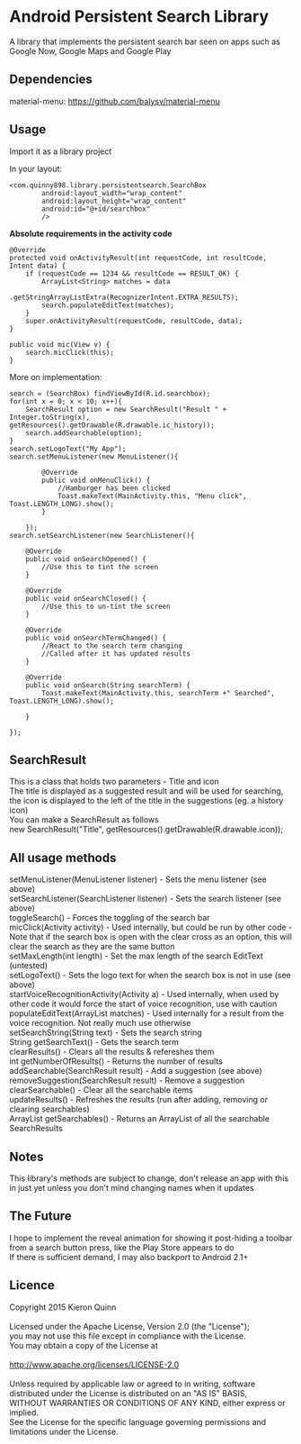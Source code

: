 # Android Persistent Search Library

A library that implements the persistent search bar seen on apps such as Google Now, Google Maps and Google Play

## Dependencies
material-menu: https://github.com/balysv/material-menu

## Usage

Import it as a library project

In your layout:
```
<com.quinny898.library.persistentsearch.SearchBox
        android:layout_width="wrap_content"
		android:layout_height="wrap_content"
        android:id="@+id/searchbox"
        />
```

**Absolute requirements in the activity code**
```
@Override
protected void onActivityResult(int requestCode, int resultCode, Intent data) {
	if (requestCode == 1234 && resultCode == RESULT_OK) {
		ArrayList<String> matches = data
				.getStringArrayListExtra(RecognizerIntent.EXTRA_RESULTS);
		search.populateEditText(matches);
	}
	super.onActivityResult(requestCode, resultCode, data);
}

public void mic(View v) {
	search.micClick(this);
}
```

More on implementation:
```
search = (SearchBox) findViewById(R.id.searchbox);
for(int x = 0; x < 10; x++){
	SearchResult option = new SearchResult("Result " + Integer.toString(x), getResources().getDrawable(R.drawable.ic_history));
	search.addSearchable(option);
}		
search.setLogoText("My App");
search.setMenuListener(new MenuListener(){

		@Override
		public void onMenuClick() {
			//Hamburger has been clicked
			Toast.makeText(MainActivity.this, "Menu click", Toast.LENGTH_LONG).show();				
		}
			
	});
search.setSearchListener(new SearchListener(){

	@Override
	public void onSearchOpened() {
		//Use this to tint the screen
	}

	@Override
	public void onSearchClosed() {
		//Use this to un-tint the screen
	}

	@Override
	public void onSearchTermChanged() {
		//React to the search term changing
		//Called after it has updated results
	}

	@Override
	public void onSearch(String searchTerm) {
		Toast.makeText(MainActivity.this, searchTerm +" Searched", Toast.LENGTH_LONG).show();
		
	}
			
});
```

## SearchResult
This is a class that holds two parameters - Title and icon<br />
The title is displayed as a suggested result and will be used for searching, the icon is displayed to the left of the title in the suggestions (eg. a history icon)<br />
You can make a SearchResult as follows<br />
new SearchResult("Title", getResources().getDrawable(R.drawable.icon));

## All usage methods
setMenuListener(MenuListener listener) - Sets the menu listener (see above)<br />
setSearchListener(SearchListener listener) - Sets the search listener (see above)<br />
toggleSearch() - Forces the toggling of the search bar<br />
micClick(Activity activity) - Used internally, but could be run by other code - Note that if the search box is open with the clear cross as an option, this will clear the search as they are the same button<br />
setMaxLength(int length) - Set the max length of the search EditText (untested)<br />
setLogoText() - Sets the logo text for when the search box is not in use (see above)<br />
startVoiceRecognitionActivity(Activity a) - Used internally, when used by other code it would force the start of voice recognition, use with caution<br />
populateEditText(ArrayList<String> matches) - Used internally for a result from the voice recognition. Not really much use otherwise<br />
setSearchString(String text) - Sets the search string<br />
String getSearchText() - Gets the search term<br />
clearResults() - Clears all the results & refereshes them<br />
int getNumberOfResults() - Returns the number of results<br />
addSearchable(SearchResult result) - Add a suggestion (see above)<br />
removeSuggestion(SearchResult result) - Remove a suggestion<br />
clearSearchable() - Clear all the searchable items<br />
updateResults() - Refreshes the results (run after adding, removing or clearing searchables)<br />
ArrayList<SearchResult> getSearchables() - Returns an ArrayList of all the searchable SearchResults

## Notes
This library's methods are subject to change, don't release an app with this in just yet unless you don't mind changing names when it updates

## The Future
I hope to implement the reveal animation for showing it post-hiding a toolbar from a search button press, like the Play Store appears to do<br />
If there is sufficient demand, I may also backport to Android 2.1+

## Licence
Copyright 2015 Kieron Quinn<br />
<br />
Licensed under the Apache License, Version 2.0 (the "License");<br />
you may not use this file except in compliance with the License.<br />
You may obtain a copy of the License at<br />
<br />
   http://www.apache.org/licenses/LICENSE-2.0<br />
<br />
Unless required by applicable law or agreed to in writing, software<br />
distributed under the License is distributed on an "AS IS" BASIS,<br />
WITHOUT WARRANTIES OR CONDITIONS OF ANY KIND, either express or implied.<br />
See the License for the specific language governing permissions and<br />
limitations under the License.